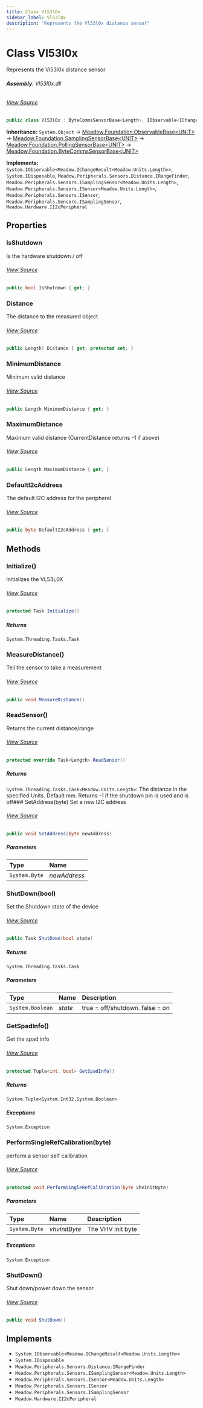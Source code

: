 ```yaml
---
title: Class Vl53l0x
sidebar_label: Vl53l0x
description: "Represents the Vl53l0x distance sensor"
---
```

# Class Vl53l0x
Represents the Vl53l0x distance sensor

###### **Assembly**: Vl53l0x.dll
###### [View Source](https://github.com/WildernessLabs/Meadow.Foundation.git/blob/develop/Source/Meadow.Foundation.Peripherals/Sensors.Distance.Vl53l0x/Driver/Vl53l0x.Enums.cs#L6)
```csharp title="Declaration"
public class Vl53l0x : ByteCommsSensorBase<Length>, IObservable<IChangeResult<Length>>, IDisposable, IRangeFinder, ISamplingSensor<Length>, ISensor<Length>, ISensor, ISamplingSensor, II2cPeripheral
```
**Inheritance:** `System.Object` -> [Meadow.Foundation.ObservableBase&lt;UNIT&gt;](../Meadow.Foundation/ObservableBase`UNIT`) -> [Meadow.Foundation.SamplingSensorBase&lt;UNIT&gt;](../Meadow.Foundation/SamplingSensorBase`UNIT`) -> [Meadow.Foundation.PollingSensorBase&lt;UNIT&gt;](../Meadow.Foundation/PollingSensorBase`UNIT`) -> [Meadow.Foundation.ByteCommsSensorBase&lt;UNIT&gt;](../Meadow.Foundation/ByteCommsSensorBase`UNIT`)

**Implements:**  
`System.IObservable<Meadow.IChangeResult<Meadow.Units.Length>>`, `System.IDisposable`, `Meadow.Peripherals.Sensors.Distance.IRangeFinder`, `Meadow.Peripherals.Sensors.ISamplingSensor<Meadow.Units.Length>`, `Meadow.Peripherals.Sensors.ISensor<Meadow.Units.Length>`, `Meadow.Peripherals.Sensors.ISensor`, `Meadow.Peripherals.Sensors.ISamplingSensor`, `Meadow.Hardware.II2cPeripheral`

## Properties
### IsShutdown
Is the hardware shutdown / off
###### [View Source](https://github.com/WildernessLabs/Meadow.Foundation.git/blob/develop/Source/Meadow.Foundation.Peripherals/Sensors.Distance.Vl53l0x/Driver/Vl53l0x.cs#L18)
```csharp title="Declaration"
public bool IsShutdown { get; }
```
### Distance
The distance to the measured object
###### [View Source](https://github.com/WildernessLabs/Meadow.Foundation.git/blob/develop/Source/Meadow.Foundation.Peripherals/Sensors.Distance.Vl53l0x/Driver/Vl53l0x.cs#L36)
```csharp title="Declaration"
public Length? Distance { get; protected set; }
```
### MinimumDistance
Minimum valid distance
###### [View Source](https://github.com/WildernessLabs/Meadow.Foundation.git/blob/develop/Source/Meadow.Foundation.Peripherals/Sensors.Distance.Vl53l0x/Driver/Vl53l0x.cs#L41)
```csharp title="Declaration"
public Length MinimumDistance { get; }
```
### MaximumDistance
Maximum valid distance (CurrentDistance returns -1 if above)
###### [View Source](https://github.com/WildernessLabs/Meadow.Foundation.git/blob/develop/Source/Meadow.Foundation.Peripherals/Sensors.Distance.Vl53l0x/Driver/Vl53l0x.cs#L46)
```csharp title="Declaration"
public Length MaximumDistance { get; }
```
### DefaultI2cAddress
The default I2C address for the peripheral
###### [View Source](https://github.com/WildernessLabs/Meadow.Foundation.git/blob/develop/Source/Meadow.Foundation.Peripherals/Sensors.Distance.Vl53l0x/Driver/Vl53l0x.cs#L51)
```csharp title="Declaration"
public byte DefaultI2cAddress { get; }
```
## Methods
### Initialize()
Initializes the VL53L0X
###### [View Source](https://github.com/WildernessLabs/Meadow.Foundation.git/blob/develop/Source/Meadow.Foundation.Peripherals/Sensors.Distance.Vl53l0x/Driver/Vl53l0x.cs#L86)
```csharp title="Declaration"
protected Task Initialize()
```

##### Returns

`System.Threading.Tasks.Task`
### MeasureDistance()
Tell the sensor to take a measurement
###### [View Source](https://github.com/WildernessLabs/Meadow.Foundation.git/blob/develop/Source/Meadow.Foundation.Peripherals/Sensors.Distance.Vl53l0x/Driver/Vl53l0x.cs#L237)
```csharp title="Declaration"
public void MeasureDistance()
```
### ReadSensor()
Returns the current distance/range
###### [View Source](https://github.com/WildernessLabs/Meadow.Foundation.git/blob/develop/Source/Meadow.Foundation.Peripherals/Sensors.Distance.Vl53l0x/Driver/Vl53l0x.cs#L246)
```csharp title="Declaration"
protected override Task<Length> ReadSensor()
```

##### Returns

`System.Threading.Tasks.Task<Meadow.Units.Length>`: The distance in the specified Units. Default mm. Returns -1 if the shutdown pin is used and is off### SetAddress(byte)
Set a new I2C address
###### [View Source](https://github.com/WildernessLabs/Meadow.Foundation.git/blob/develop/Source/Meadow.Foundation.Peripherals/Sensors.Distance.Vl53l0x/Driver/Vl53l0x.cs#L271)
```csharp title="Declaration"
public void SetAddress(byte newAddress)
```

##### Parameters

| Type | Name |
|:--- |:--- |
| `System.Byte` | *newAddress* |

### ShutDown(bool)
Set the Shutdown state of the device
###### [View Source](https://github.com/WildernessLabs/Meadow.Foundation.git/blob/develop/Source/Meadow.Foundation.Peripherals/Sensors.Distance.Vl53l0x/Driver/Vl53l0x.cs#L284)
```csharp title="Declaration"
public Task ShutDown(bool state)
```

##### Returns

`System.Threading.Tasks.Task`

##### Parameters

| Type | Name | Description |
|:--- |:--- |:--- |
| `System.Boolean` | *state* | true = off/shutdown. false = on |

### GetSpadInfo()
Get the spad info
###### [View Source](https://github.com/WildernessLabs/Meadow.Foundation.git/blob/develop/Source/Meadow.Foundation.Peripherals/Sensors.Distance.Vl53l0x/Driver/Vl53l0x.cs#L307)
```csharp title="Declaration"
protected Tuple<int, bool> GetSpadInfo()
```

##### Returns

`System.Tuple<System.Int32,System.Boolean>`

##### Exceptions

`System.Exception`  

### PerformSingleRefCalibration(byte)
perform a sensor self calibration
###### [View Source](https://github.com/WildernessLabs/Meadow.Foundation.git/blob/develop/Source/Meadow.Foundation.Peripherals/Sensors.Distance.Vl53l0x/Driver/Vl53l0x.cs#L358)
```csharp title="Declaration"
protected void PerformSingleRefCalibration(byte vhvInitByte)
```

##### Parameters

| Type | Name | Description |
|:--- |:--- |:--- |
| `System.Byte` | *vhvInitByte* | The VHV init byte |


##### Exceptions

`System.Exception`  

### ShutDown()
Shut down/power down the sensor
###### [View Source](https://github.com/WildernessLabs/Meadow.Foundation.git/blob/develop/Source/Meadow.Foundation.Peripherals/Sensors.Distance.Vl53l0x/Driver/Vl53l0x.cs#L435)
```csharp title="Declaration"
public void ShutDown()
```

## Implements

* `System.IObservable<Meadow.IChangeResult<Meadow.Units.Length>>`
* `System.IDisposable`
* `Meadow.Peripherals.Sensors.Distance.IRangeFinder`
* `Meadow.Peripherals.Sensors.ISamplingSensor<Meadow.Units.Length>`
* `Meadow.Peripherals.Sensors.ISensor<Meadow.Units.Length>`
* `Meadow.Peripherals.Sensors.ISensor`
* `Meadow.Peripherals.Sensors.ISamplingSensor`
* `Meadow.Hardware.II2cPeripheral`
